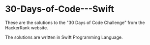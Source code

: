 # 30-Days-of-Code---Swift

These are the solutions to the "30 Days of Code Challenge" from the HackerRank website.

The solutions are written in Swift Programming Language.
